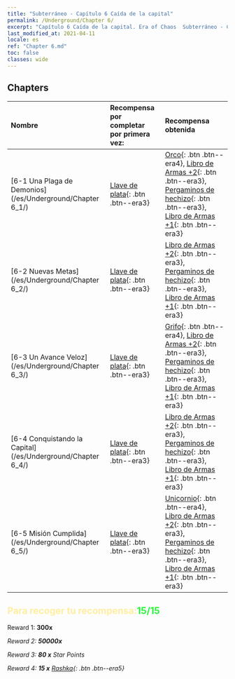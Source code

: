 ```yaml
---
title: "Subterráneo - Capítulo 6 Caída de la capital"
permalink: /Underground/Chapter 6/
excerpt: "Capítulo 6 Caída de la capital. Era of Chaos  Subterráneo - Capítulo 6. Caída de la capital"
last_modified_at: 2021-04-11
locale: es
ref: "Chapter 6.md"
toc: false
classes: wide
---
```


## Chapters

  | Nombre |  Recompensa por completar por primera vez: | Recompensa obtenida |
  |:------------|:------------|:------------| 
  | [6-1 Una Plaga de Demonios](/es/Underground/Chapter 6_1/) | [Llave de plata](/es/Items/con_693/){: .btn .btn--era3} | [Orco](/es/Items/unt_219/){: .btn .btn--era4}, [Libro de Armas +2](/es/Items/mat_32/){: .btn .btn--era3}, [Pergaminos de hechizo](/es/Items/con_694/){: .btn .btn--era3}, [Libro de Armas +1](/es/Items/mat_25/){: .btn .btn--era3} |
  | [6-2 Nuevas Metas](/es/Underground/Chapter 6_2/) | [Llave de plata](/es/Items/con_693/){: .btn .btn--era3} | [Libro de Armas +2](/es/Items/mat_32/){: .btn .btn--era3}, [Pergaminos de hechizo](/es/Items/con_694/){: .btn .btn--era3}, [Libro de Armas +1](/es/Items/mat_25/){: .btn .btn--era3} |
  | [6-3 Un Avance Veloz](/es/Underground/Chapter 6_3/) | [Llave de plata](/es/Items/con_693/){: .btn .btn--era3} | [Grifo](/es/Items/unt_192/){: .btn .btn--era4}, [Libro de Armas +2](/es/Items/mat_32/){: .btn .btn--era3}, [Pergaminos de hechizo](/es/Items/con_694/){: .btn .btn--era3}, [Libro de Armas +1](/es/Items/mat_25/){: .btn .btn--era3} |
  | [6-4 Conquistando la Capital](/es/Underground/Chapter 6_4/) | [Llave de plata](/es/Items/con_693/){: .btn .btn--era3} | [Libro de Armas +2](/es/Items/mat_32/){: .btn .btn--era3}, [Pergaminos de hechizo](/es/Items/con_694/){: .btn .btn--era3}, [Libro de Armas +1](/es/Items/mat_25/){: .btn .btn--era3} |
  | [6-5 Misión Cumplida](/es/Underground/Chapter 6_5/) | [Llave de plata](/es/Items/con_693/){: .btn .btn--era3} | [Unicornio](/es/Items/unt_204/){: .btn .btn--era4}, [Libro de Armas +2](/es/Items/mat_32/){: .btn .btn--era3}, [Pergaminos de hechizo](/es/Items/con_694/){: .btn .btn--era3}, [Libro de Armas +1](/es/Items/mat_25/){: .btn .btn--era3} |


## <span style="color: #ffeea0">Para recoger tu recompensa:</span><span style="color: #27f73a">15/15</span>

 Reward 1:  **300x** <i class="fas fa-gem"/>

 Reward 2:  **50000x** <i class="fas fa-coins"/>

 Reward 3: **80 x** Star Points

 Reward 4: **15 x** [Rashka](/es/Items/her_384/){: .btn .btn--era5}

